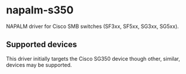 # napalm-s350

 NAPALM driver for Cisco SMB switches (SF3xx, SF5xx, SG3xx, SG5xx).

## Supported devices

This driver initially targets the Cisco SG350 device though other, similar, devices may
be supported.
